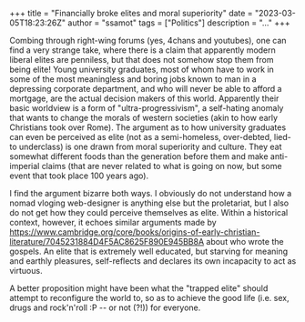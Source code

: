+++
title = "Financially broke elites and moral superiority"
date = "2023-03-05T18:23:26Z"
author = "ssamot"
tags = ["Politics"]
description = "..."
+++

Combing through right-wing forums (yes, 4chans and youtubes), one can find a very strange take, where there is a claim that apparently modern liberal elites are penniless, but that does not somehow stop them from being elite! Young university graduates, most of whom have to work in some of the most meaningless and boring jobs known to man in a depressing corporate department, and who will never be able to afford a mortgage, are the actual decision makers of this world. Apparently their basic worldview is a form of "ultra-progressivism", a self-hating anomaly that wants to change the morals of western societies (akin to how early Christians took over Rome). The argument as to how university graduates can even be perceived as elite (not as a semi-homeless, over-debted, lied-to underclass) is one drawn from moral superiority and culture. They eat somewhat different foods than the generation before them and make anti-imperial claims (that are never related to what is going on now, but some event that took place 100 years ago). 

I find the argument bizarre both ways. I obviously do not understand how a nomad vloging web-designer is anything else but the proletariat, but I also do not get how they could perceive themselves as elite. Within a historical context, however, it echoes similar arguments made by https://www.cambridge.org/core/books/origins-of-early-christian-literature/7045231884D4F5AC8625F890E945BB8A about who wrote the gospels. An elite that is extremely well educated, but starving for meaning and earthly pleasures, self-reflects and declares its own incapacity to act as virtuous.  

A better proposition might have been what the "trapped elite" should attempt to reconfigure the world to, so as to achieve the good life (i.e. sex, drugs and rock'n'roll :P -- or not (?!)) for everyone.
